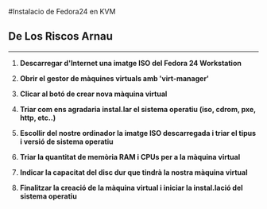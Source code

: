 #Instalacio de Fedora24 en KVM
## De Los Riscos Arnau
__________________________________

1. **Descarregar d'Internet una imatge ISO del Fedora 24 Workstation**

2. **Obrir el gestor de màquines virtuals amb 'virt-manager'**
3. **Clicar al botó de crear nova màquina virtual**
3. **Triar com ens agradaria instal.lar el sistema operatiu (iso, cdrom, pxe, http, etc..)**
4. **Escollir del nostre ordinador la imatge ISO descarregada i triar el tipus i versió de sistema operatiu**
5. **Triar la quantitat de memòria RAM i CPUs per a la màquina virtual**
6. **Indicar la capacitat del disc dur que tindrà la nostra màquina virtual**
7. **Finalitzar la creació de la màquina virtual i iniciar la instal.lació del sistema operatiu**

